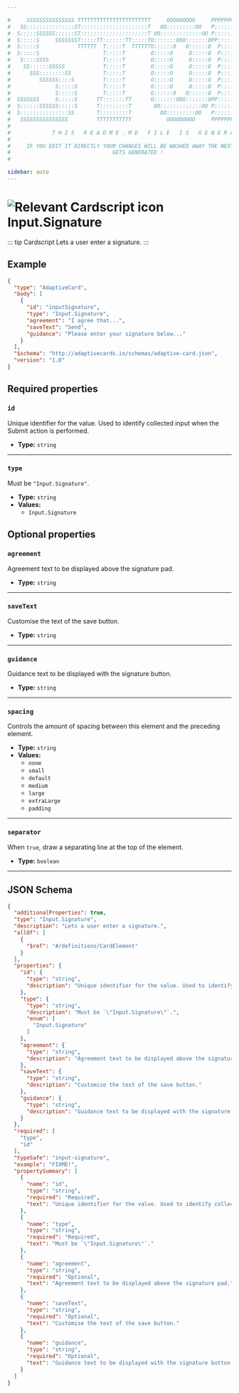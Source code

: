 ```yaml
---

#     SSSSSSSSSSSSSSS TTTTTTTTTTTTTTTTTTTTTTT     OOOOOOOOO     PPPPPPPPPPPPPPPPP    !!!  
#   SS:::::::::::::::ST:::::::::::::::::::::T   OO:::::::::OO   P::::::::::::::::P  !!:!! 
#  S:::::SSSSSS::::::ST:::::::::::::::::::::T OO:::::::::::::OO P::::::PPPPPP:::::P !:::! 
#  S:::::S     SSSSSSST:::::TT:::::::TT:::::TO:::::::OOO:::::::OPP:::::P     P:::::P!:::! 
#  S:::::S            TTTTTT  T:::::T  TTTTTTO::::::O   O::::::O  P::::P     P:::::P!:::! 
#  S:::::S                    T:::::T        O:::::O     O:::::O  P::::P     P:::::P!:::! 
#   S::::SSSS                 T:::::T        O:::::O     O:::::O  P::::PPPPPP:::::P !:::! 
#    SS::::::SSSSS            T:::::T        O:::::O     O:::::O  P:::::::::::::PP  !:::! 
#      SSS::::::::SS          T:::::T        O:::::O     O:::::O  P::::PPPPPPPPP    !:::! 
#         SSSSSS::::S         T:::::T        O:::::O     O:::::O  P::::P            !:::! 
#              S:::::S        T:::::T        O:::::O     O:::::O  P::::P            !!:!! 
#              S:::::S        T:::::T        O::::::O   O::::::O  P::::P             !!!   
#  SSSSSSS     S:::::S      TT:::::::TT      O:::::::OOO:::::::OPP::::::PP                 
#  S::::::SSSSSS:::::S      T:::::::::T       OO:::::::::::::OO P::::::::P           !!!  
#  S:::::::::::::::SS       T:::::::::T         OO:::::::::OO   P::::::::P          !!:!! 
#   SSSSSSSSSSSSSSS         TTTTTTTTTTT           OOOOOOOOO     PPPPPPPPPP           !!!  
#                                                                                          
#             T H I S   R E A D M E . M D   F I L E   I S   G E N E R A T E D !           
#                                                                                         
#     IF YOU EDIT IT DIRECTLY YOUR CHANGES WILL BE WASHED AWAY THE NEXT TIME THIS FILE  
#                                GETS GENERATED !
#                                                                                         

sidebar: auto
---
```


# <img class="header-prefix-icon" :src="$withBase('/cardscript-assets/icons/24dp/input-signature.svg')" alt="Relevant Cardscript icon">Input.Signature

::: tip Cardscript
Lets a user enter a signature.
:::

## Example

``` json
{
  "type": "AdaptiveCard",
  "body": [
    {
      "id": "inputSignature",
      "type": "Input.Signature",
      "agreement": "I agree that...",
      "saveText": "Send",
      "guidance": "Please enter your signature below..."
    }
  ],
  "$schema": "http://adaptivecards.io/schemas/adaptive-card.json",
  "version": "1.0"
}
```

## Required properties

### `id`

Unique identifier for the value. Used to identify collected input when the Submit action is performed.

* **Type:** `string`

----

### `type`

Must be `"Input.Signature"`.

* **Type:** `string`
* **Values:**
  * `Input.Signature`

## Optional properties

### `agreement`

Agreement text to be displayed above the signature pad.

* **Type:** `string`

----

### `saveText`

Customise the text of the save button.

* **Type:** `string`

----

### `guidance`

Guidance text to be displayed with the signature button.

* **Type:** `string`

----

### `spacing`

Controls the amount of spacing between this element and the preceding element.

* **Type:** `string`
* **Values:**
  * `none`
  * `small`
  * `default`
  * `medium`
  * `large`
  * `extraLarge`
  * `padding`

----

### `separator`

When `true`, draw a separating line at the top of the element.

* **Type:** `boolean`



<hr>

## JSON Schema

``` json
{
  "additionalProperties": true,
  "type": "Input.Signature",
  "description": "Lets a user enter a signature.",
  "allOf": [
    {
      "$ref": "#/definitions/CardElement"
    }
  ],
  "properties": {
    "id": {
      "type": "string",
      "description": "Unique identifier for the value. Used to identify collected input when the Submit action is performed."
    },
    "type": {
      "type": "string",
      "description": "Must be `\"Input.Signature\"`.",
      "enum": [
        "Input.Signature"
      ]
    },
    "agreement": {
      "type": "string",
      "description": "Agreement text to be displayed above the signature pad."
    },
    "saveText": {
      "type": "string",
      "description": "Customise the text of the save button."
    },
    "guidance": {
      "type": "string",
      "description": "Guidance text to be displayed with the signature button."
    }
  },
  "required": [
    "type",
    "id"
  ],
  "typeSafe": "input-signature",
  "example": "FIXME!",
  "propertySummary": [
    {
      "name": "id",
      "type": "string",
      "required": "Required",
      "text": "Unique identifier for the value. Used to identify collected input when the Submit action is performed."
    },
    {
      "name": "type",
      "type": "string",
      "required": "Required",
      "text": "Must be `\"Input.Signature\"`."
    },
    {
      "name": "agreement",
      "type": "string",
      "required": "Optional",
      "text": "Agreement text to be displayed above the signature pad."
    },
    {
      "name": "saveText",
      "type": "string",
      "required": "Optional",
      "text": "Customise the text of the save button."
    },
    {
      "name": "guidance",
      "type": "string",
      "required": "Optional",
      "text": "Guidance text to be displayed with the signature button."
    }
  ]
}
```
